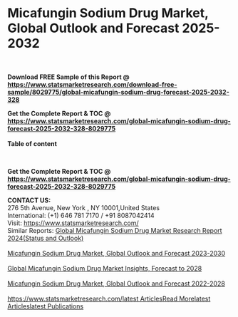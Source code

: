 <h1>Micafungin Sodium Drug Market, Global Outlook and Forecast 2025-2032</h1><br/><p><strong>Download FREE Sample of this Report @ <a href="https://www.statsmarketresearch.com/download-free-sample/8029775/global-micafungin-sodium-drug-forecast-2025-2032-328">https://www.statsmarketresearch.com/download-free-sample/8029775/global-micafungin-sodium-drug-forecast-2025-2032-328</a></strong></p><div><b>Get the Complete Report & TOC @ <a href="https://www.statsmarketresearch.com/global-micafungin-sodium-drug-forecast-2025-2032-328-8029775">https://www.statsmarketresearch.com/global-micafungin-sodium-drug-forecast-2025-2032-328-8029775</a></b></div><br><b>Table of content</b><p><br><div><b>Get the Complete Report & TOC @ <a href="https://www.statsmarketresearch.com/global-micafungin-sodium-drug-forecast-2025-2032-328-8029775">https://www.statsmarketresearch.com/global-micafungin-sodium-drug-forecast-2025-2032-328-8029775</a></b></div></p> <b>CONTACT US:</b><br>276 5th Avenue, New York , NY 10001,United States<br>International: (+1) 646 781 7170 / +91 8087042414<br>Visit: <a href="https://www.statsmarketresearch.com/">https://www.statsmarketresearch.com/</a><br>Similar Reports: <a href="https://www.statsmarketresearch.com/global-micafungin-sodium-drug-forecast-2025-2032-328-8029775">Global Micafungin Sodium Drug Market Research Report 2024(Status and Outlook)</a><br/><br/><a href="https://www.statsmarketresearch.com/global-micafungin-sodium-drug-forecast-2025-2032-328-8029775">Micafungin Sodium Drug Market, Global Outlook and Forecast 2023-2030</a><br/><br/><a href="https://www.statsmarketresearch.com/global-micafungin-sodium-drug-forecast-2025-2032-328-8029775">Global Micafungin Sodium Drug Market Insights, Forecast to 2028</a><br/><br/><a href="https://www.statsmarketresearch.com/global-micafungin-sodium-drug-forecast-2025-2032-328-8029775">Micafungin Sodium Drug Market, Global Outlook and Forecast 2022-2028</a><br/><br/><a href="https://gyeongbokgung.com">https://www.statsmarketresearch.com/</a><a href="https://hallyeomaritime.com">latest Articles</a><a href="https://jingwansa.com">Read More</a><a href=https://nguoiviet.jp/">latest Articles</a><a href="https://www.intelmarketresearch.com/">latest Publications</a>
